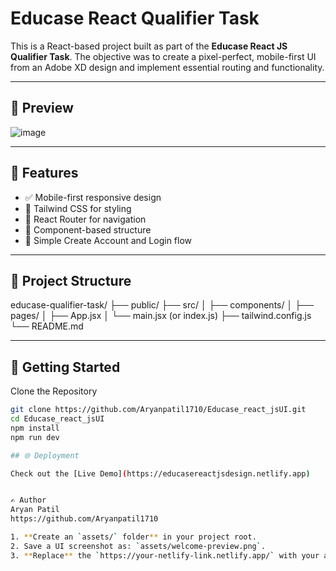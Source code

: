 # Educase React Qualifier Task

This is a React-based project built as part of the **Educase React JS Qualifier Task**. The objective was to create a pixel-perfect, mobile-first UI from an Adobe XD design and implement essential routing and functionality.

---

## 📸 Preview

![image](https://github.com/user-attachments/assets/0f91ddc9-be08-4c9d-8aa1-a00a46753a6b)


---

## 🧩 Features

- ✅ Mobile-first responsive design
- 🎨 Tailwind CSS for styling
- 🔁 React Router for navigation
- 🧱 Component-based structure
- 🔐 Simple Create Account and Login flow

---

## 📂 Project Structure
educase-qualifier-task/
├── public/
├── src/
│ ├── components/
│ ├── pages/
│ ├── App.jsx
│ └── main.jsx (or index.js)
├── tailwind.config.js
└── README.md


---

## 🚀 Getting Started

 Clone the Repository
```bash
git clone https://github.com/Aryanpatil1710/Educase_react_jsUI.git
cd Educase_react_jsUI
npm install
npm run dev

## 🌐 Deployment

Check out the [Live Demo](https://educasereactjsdesign.netlify.app)


✍️ Author
Aryan Patil
https://github.com/Aryanpatil1710

1. **Create an `assets/` folder** in your project root.
2. Save a UI screenshot as: `assets/welcome-preview.png`.
3. **Replace** the `https://your-netlify-link.netlify.app/` with your actual Netlify live link (if deployed).



